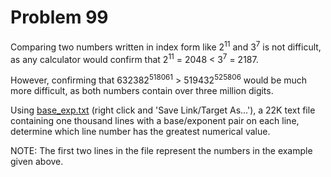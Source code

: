 # Problem 99 #

Comparing two numbers written in index form like 2<sup>11</sup> and
3<sup>7</sup> is not difficult, as any calculator would confirm that
2<sup>11</sup> = 2048 &lt; 3<sup>7</sup> = 2187.

However, confirming that 632382<sup>518061</sup> &gt; 519432<sup>525806</sup>
would be much more difficult, as both numbers contain over three million digits.

Using [base_exp.txt](../../../raw/master/problems/data/matrix.txt) (right click
and 'Save Link/Target As...'), a 22K text file containing one thousand lines
with a base/exponent pair on each line, determine which line number has the
greatest numerical value.

NOTE: The first two lines in the file represent the numbers in the example given
above.
